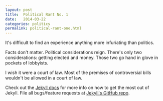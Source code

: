 ```yaml
---
layout: post
title:  Political Rant No. 1
date:   2014-03-22
categories: politics
permalink: political-rant-one.html
---
```


It's difficult to find an experience anything more infuriating than politics.

Facts don't matter. Political considerations reign. There's only two considerations: getting elected and money. Those two go hand in glove in pockets of lobbyists.

I wish it were a court of law. Most of the premises of controversial bills wouldn't be allowed in a court of law.

Check out the [Jekyll docs][jekyll] for more info on how to get the most out of Jekyll. File all bugs/feature requests at [Jekyll's GitHub repo][jekyll-gh].

[jekyll-gh]: https://github.com/mojombo/jekyll
[jekyll]:    http://jekyllrb.com
